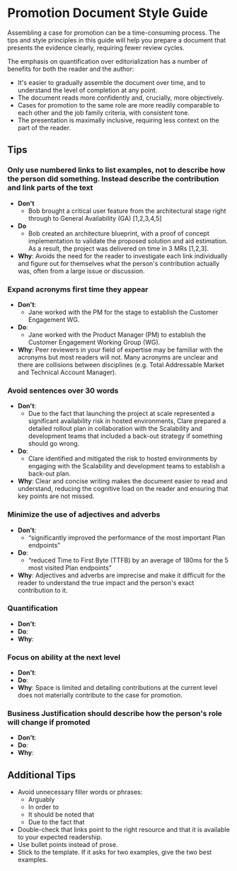# Promotion Document Style Guide

Assembling a case for promotion can be a time-consuming process. The tips and style principles in this guide will help you prepare a document that presents the evidence clearly, requiring fewer review cycles.

The emphasis on quantification over editorialization has a number of benefits for both the reader and the author:

- It's easier to gradually assemble the document over time, and to understand the level of completion at any point.
- The document reads more confidently and, crucially, more objectively.
- Cases for promotion to the same role are more readily comparable to each other and the job family criteria, with consistent tone.
- The presentation is maximally inclusive, requiring less context on the part of the reader.

## Tips

### Only use numbered links to list examples, not to describe how the person did something. Instead describe the contribution and link parts of the text

- **Don't**
  - Bob brought a critical user feature from the architectural stage right through to General Availability (GA) [1,2,3,4,5]
- **Do**
  - Bob created an architecture blueprint, with a proof of concept implementation to validate the proposed solution and aid estimation. As a result, the project was delivered on time in 3 MRs [1,2,3].
- **Why**: Avoids the need for the reader to investigate each link individually and figure out for themselves what the person's contribution actually was, often from a large issue or discussion.

### Expand acronyms first time they appear

- **Don't**:
  - Jane worked with the PM for the stage to establish the Customer Engagement WG.
- **Do**:
  - Jane worked with the Product Manager (PM) to establish the Customer Engagement Working Group (WG).
- **Why**: Peer reviewers in your field of expertise may be familiar with the acronyms but most readers will not. Many acronyms are unclear and there are collisions between disciplines (e.g. Total Addressable Market and Technical Account Manager).

### Avoid sentences over 30 words

- **Don't**:
  - Due to the fact that launching the project at scale represented a significant availability risk in hosted environments, Clare prepared a detailed rollout plan in collaboration with the Scalability and development teams that included a back-out strategy if something should go wrong.
- **Do**:
  - Clare identified and mitigated the risk to hosted environments by engaging with the Scalability and development teams to establish a back-out plan.
- **Why**: Clear and concise writing makes the document easier to read and understand, reducing the cognitive load on the reader and ensuring that key points are not missed.

### Minimize the use of adjectives and adverbs

- **Don't**:
  - “significantly improved the performance of the most important Plan endpoints”
- **Do**:
  - “reduced Time to First Byte (TTFB) by an average of 180ms for the 5 most visited Plan endpoints”
- **Why**: Adjectives and adverbs are imprecise and make it difficult for the reader to understand the true impact and the person's exact contribution to it.

### Quantification

- **Don't**:
- **Do**:
- **Why**:

### Focus on ability at the next level

- **Don't**:
- **Do**:
- **Why**: Space is limited and detailing contributions at the current level does not materially contribute to the case for promotion.

### Business Justification should describe how the person's role will change if promoted

- **Don't**:
- **Do**:
- **Why**:

## Additional Tips

- Avoid unnecessary filler words or phrases:
  - Arguably
  - In order to
  - It should be noted that
  - Due to the fact that
- Double-check that links point to the right resource and that it is available to your expected readership.
- Use bullet points instead of prose.
- Stick to the template. If it asks for two examples, give the two best examples.
